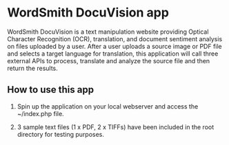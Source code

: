 # WordSmith DocuVision app

WordSmith DocuVision is a text manipulation website providing Optical Character Recognition (OCR), translation, and document sentiment analysis on files uploaded by a user. After a user uploads a source image or PDF file and selects a target language for translation, this application will call three external APIs to process, translate and analyze the source file and then return the results.

## How to use this app

1) Spin up the application on your local webserver and access the ~/index.php file.

2) 3 sample text files (1 x PDF, 2 x TIFFs) have been included in the root directory for testing purposes.